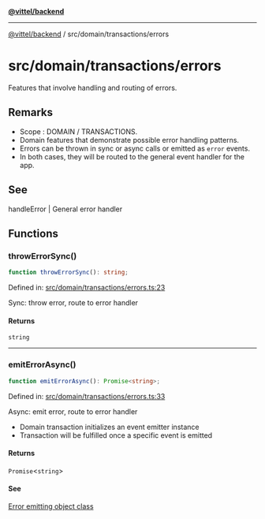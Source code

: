 [**@vittel/backend**](../../../README.md)

***

[@vittel/backend](../../../README.md) / src/domain/transactions/errors

# src/domain/transactions/errors

Features that involve handling and routing of errors.

## Remarks

- Scope : DOMAIN / TRANSACTIONS.
- Domain features that demonstrate possible error handling patterns.
- Errors can be thrown in sync or async calls or emitted as `error` events.
- In both cases, they will be routed to the general event handler for the app.

## See

handleError \| General error handler

## Functions

### throwErrorSync()

```ts
function throwErrorSync(): string;
```

Defined in: [src/domain/transactions/errors.ts:23](https://github.com/mulekick/vittel/blob/fd6f7ece7df6639cbc3c099ded62d635ce6ae274/packages/backend/src/domain/transactions/errors.ts#L23)

Sync: throw error, route to error handler

#### Returns

`string`

***

### emitErrorAsync()

```ts
function emitErrorAsync(): Promise<string>;
```

Defined in: [src/domain/transactions/errors.ts:33](https://github.com/mulekick/vittel/blob/fd6f7ece7df6639cbc3c099ded62d635ce6ae274/packages/backend/src/domain/transactions/errors.ts#L33)

Async: emit error, route to error handler
- Domain transaction initializes an event emitter instance
- Transaction will be fulfilled once a specific event is emitted

#### Returns

`Promise`\<`string`\>

#### See

[Error emitting object class](../classes/emitter.md#domaineventemitter)
